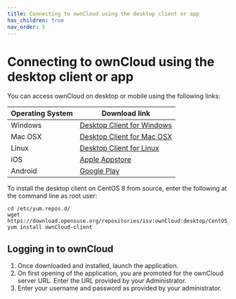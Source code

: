```yaml
---
title: Connecting to ownCloud using the desktop client or app
has_children: true
nav_order: 5
---
```


# Connecting to ownCloud using the desktop client or app

You can access ownCloud on desktop or mobile using the following links: 

|Operating System|Download link|
|---|---|
|Windows|[Desktop Client for Windows](https://download.ownCloud.com/desktop/stable/ownCloud-2.6.1.13407.13049.msi)|
|Mac OSX|[Desktop Client for Mac OSX](https://download.ownCloud.com/desktop/stable/ownCloud-2.6.1.13096.pkg)|
|Linux|[Desktop Client for Linux](https://software.opensuse.org/download.html?project=isv:ownCloud:desktop&package=ownCloud-client)|
|iOS|[Apple Appstore](https://apps.apple.com/app/id1359583808)|
|Android|[Google Play](https://play.google.com/store/apps/details?id=com.ownCloud.android)|

To install the desktop client on CentOS 8 from source, enter the following at the command line as root user:

	cd /etc/yum.repos.d/
	wget https://download.opensuse.org/repositories/isv:ownCloud:desktop/CentOS_8/isv:ownCloud:desktop.repo
	yum install ownCloud-client

## Logging in to ownCloud

1. Once downloaded and installed, launch the application. 
2. On first opening of the application, you are promoted for the ownCloud server URL. Enter the URL provided by your Administrator.
3. Enter your username and password as provided by your administrator.